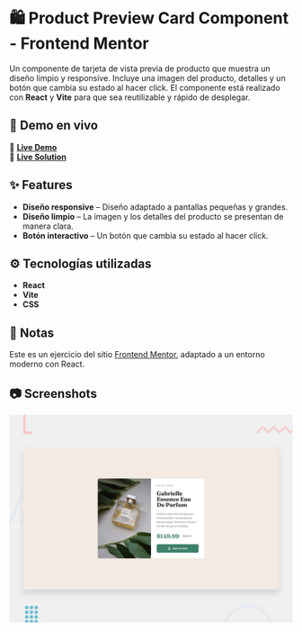 # 🛍 Product Preview Card Component - Frontend Mentor

Un componente de tarjeta de vista previa de producto que muestra un diseño limpio y responsive. Incluye una imagen del producto, detalles y un botón que cambia su estado al hacer click. El componente está realizado con **React** y **Vite** para que sea reutilizable y rápido de desplegar.

## 🚀 Demo en vivo
🔗 **[Live Demo]()**  
🔗 **[Live Solution]()**  

## ✨ Features  
- **Diseño responsive** – Diseño adaptado a pantallas pequeñas y grandes.
- **Diseño limpio** – La imagen y los detalles del producto se presentan de manera clara. 
- **Botón interactivo** – Un botón que cambia su estado al hacer click.  

## ⚙️ Tecnologías utilizadas

- **React**
- **Vite**
- **CSS**
  
## 📌 Notas
Este es un ejercicio del sitio [Frontend Mentor](https://www.frontendmentor.io/), adaptado a un entorno moderno con React. 

## 📷 Screenshots  
![Product Preview Card Screenshot](design/desktop-preview.jpg)  


